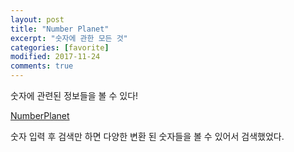 ```yaml
---
layout: post
title: "Number Planet"
excerpt: "숫자에 관한 모든 것"
categories: [favorite]
modified: 2017-11-24
comments: true
---
```


숫자에 관련된 정보들을 볼 수 있다!


[NumberPlanet](http://www.numberplanet.com/)


숫자 입력 후 검색만 하면 다양한 변환 된 숫자들을 볼 수 있어서 검색했었다.